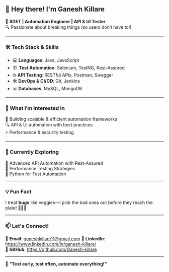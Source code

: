 ## 👋 Hey there! I'm Ganesh Killare  

🚀 **SDET | Automation Engineer | API & UI Tester**  
🔍 Passionate about breaking things (so users don’t have to!)  

---

### 🛠 Tech Stack & Skills  
- 💻 **Languages**: Java, JavaScript
- 🏗 **Test Automation**: Selenium, TestNG, Rest-Assured  
- 🌐 **API Testing**: RESTful APIs, Postman, Swagger  
- 🛠 **DevOps & CI/CD**: Git, Jenkins  
- 📊 **Databases**: MySQL, MongoDB  

---

### 👀 What I’m Interested In  
🚀 Building scalable & efficient automation frameworks  
🔍 API & UI automation with best practices  
⚡ Performance & security testing  

---

### 🌱 Currently Exploring  
📌 Advanced API Automation with Rest-Assured  
📌 Performance Testing Strategies  
📌 Python for Test Automation  

---

### 💡 Fun Fact  
I treat **bugs** like veggies—I pick the bad ones out before they reach the plate! 🥦🐞🚫  

---

### 📫 Let's Connect!  
📧 **Email**: ganeshkillare11@gmail.com 
🔗 **LinkedIn**: https://www.linkedin.com/in/ganesh-killare/  
📂 **GitHub**: https://github.com/Ganesh-killare

---

🚀 **"Test early, test often, automate everything!"**  
